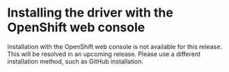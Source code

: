 # Installing the driver with the OpenShift web console

Installation with the OpenShift web console is not available for this release. This will be resolved in an upcoming release.
Please use a different installation method, such as GitHub installation.
